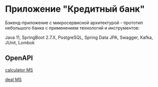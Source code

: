 # Приложение "Кредитный банк"

Бэкенд-приложение с микросервисной архитектурой - прототип небольшого банка с применением технологий и инструментов:

Java 11, SpringBoot 2.7.Х, PostgreSQL, Spring Data JPA, Swagger, Kafka, JUnit, Lombok

## OpenAPI
[calculator MS](http://127.0.0.1:8080/swagger-ui/index.html)

[deal MS](http://localhost:8081/swagger-ui/index.html)